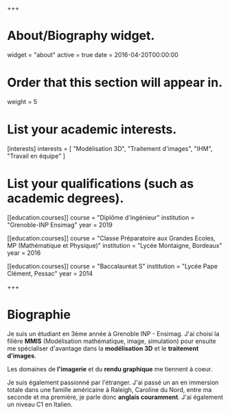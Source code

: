 +++
# About/Biography widget.
widget = "about"
active = true
date = 2016-04-20T00:00:00

# Order that this section will appear in.
weight = 5

# List your academic interests.
[interests]
  interests = [
    "Modélisation 3D",
    "Traitement d'images",
    "IHM",
    "Travail en équipe"
  ]

# List your qualifications (such as academic degrees).
[[education.courses]]
  course = "Diplôme d'ingénieur"
  institution = "Grenoble-INP Ensimag"
  year = 2019

[[education.courses]]
  course = "Classe Préparatoire aux Grandes Ecoles, MP (Mathématique et Physique)"
  institution = "Lycée Montaigne, Bordeaux"
  year = 2016

[[education.courses]]
  course = "Baccalauréat S"
  institution = "Lycée Pape Clément, Pessac"
  year = 2014
 
+++

# Biographie

Je suis un étudiant en 3ème année à Grenoble INP - Ensimag. J'ai choisi la
filière **MMIS** (Modélisation mathématique, image, simulation) pour ensuite me
spécialiser d'avantage dans la **modélisation 3D** et le **traitement d'images**.


Les domaines de **l'imagerie** et du **rendu graphique** me tiennent à coeur. 

Je suis également passionné par l'étranger.
J'ai passé un an en immersion totale dans une famille américaine à Raleigh, Caroline du Nord, entre ma
seconde et ma première, je parle donc **anglais couramment**. J'ai également un niveau C1 en Italien.
